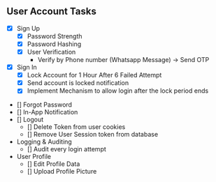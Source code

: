 ## User Account Tasks

- [x] Sign Up
  - [x] Password Strength
  - [x] Password Hashing
  - [x] User Verification
    - Verify by Phone number (Whatsapp Message) -> Send OTP
- [x] Sign In
  - [x] Lock Account for 1 Hour After 6 Failed Attempt
  - [x] Send account is locked notification
  - [x] Implement Mechanism to allow login after the lock period ends
- [] Forgot Password
- [] In-App Notification
- [] Logout
  - [] Delete Token from user cookies
  - [] Remove User Session token from database
- Logging & Auditing
  - [] Audit every login attempt
- User Profile
  - [] Edit Profile Data
  - [] Upload Profile Picture